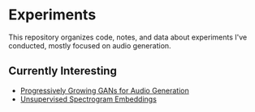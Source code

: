 # Experiments

This repository organizes code, notes, and data about experiments I've
conducted, mostly focused on audio generation.

## Currently Interesting
- [Progressively Growing GANs for Audio Generation](growing-gan-audio)
- [Unsupervised Spectrogram Embeddings](spectrogram-embedding)